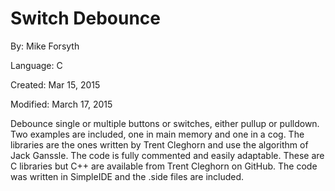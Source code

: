 # Switch Debounce

By: Mike Forsyth

Language: C

Created: Mar 15, 2015

Modified: March 17, 2015

Debounce single or multiple buttons or switches, either   pullup or pulldown. Two  examples are included, one in  main memory and one in a cog. The libraries are the ones written by Trent Cleghorn and use  the  algorithm  of  Jack Ganssle. The code is fully commented and easily adaptable.  These are  C libraries but C++ are available from Trent Cleghorn on GitHub.  The code was written  in SimpleIDE and the .side files are included.
